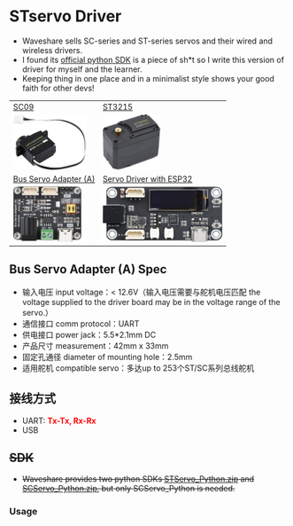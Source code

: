 # STservo Driver

* Waveshare sells SC-series and ST-series servos and their wired and wireless drivers.
* I found its [official python SDK](./misc/SCServo_Python.zip) is a piece of sh*t so I write this version of driver for myself and the learner.
* Keeping thing in one place and in a minimalist style shows your good faith for other devs!

<table>
    <tr>
        <td>
            <a href='https://www.waveshare.net/wiki/SC09_Servo'>SC09</a>
        </td>
        <td>
            <a href='https://www.waveshare.net/wiki/ST3215_Servo'>ST3215</a>
        </td>
    </tr>
    <tr>
        <td><img src='./misc/Servo_SC09.jpg'   height="100"></img></td>
        <td><img src='./misc/Servo_ST3215.jpg' height="100"></img></td>
    </tr>
    <tr>
        <td><a href='https://www.waveshare.net/wiki/Bus_Servo_Adapter_(A)'>Bus Servo Adapter (A)</a></td>
        <td><a href='https://www.waveshare.net/wiki/Servo_Driver_with_ESP32'>Servo Driver with ESP32</a></td>
    </tr>
    <tr>
        <td><img src='./misc/Adapter_A.jpg'   height="100"></img></td>
        <td><img src='./misc/Driver_with_ESP32.jpg' height="100"></img></td>
    </tr>
</table>

## Bus Servo Adapter (A) Spec

* 输入电压 input voltage：< 12.6V（输入电压需要与舵机电压匹配 the voltage supplied to the driver board may be in the voltage range of the servo.）
* 通信接口 comm protocol：UART
* 供电接口 power jack：5.5*2.1mm DC
* 产品尺寸 measurement：42mm x 33mm
* 固定孔通径 diameter of mounting hole：2.5mm 
* 适用舵机 compatible servo：多达up to 253个ST/SC系列总线舵机

## 接线方式

* UART: <b style='color:red'>Tx-Tx, Rx-Rx</b>
* USB

## ~~SDK~~

* ~~Waveshare provides two python SDKs [STServo_Python.zip](https://www.waveshare.net/wiki/%E6%96%87%E4%BB%B6:STServo_Python.zip) and [SCServo_Python.zip](https://www.waveshare.net/wiki/%E6%96%87%E4%BB%B6:SCServo_Python.zip), but only SCServo_Python is needed.~~

### Usage
